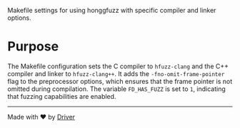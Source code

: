 <!--------------------------------------------------------------------------------->
<!-- IMPORTANT: This file is auto-generated by Driver (https://driver.ai). -------->
<!-- Manual edits may be overwritten on future commits. --------------------------->
<!--------------------------------------------------------------------------------->

Makefile settings for using honggfuzz with specific compiler and linker options.

# Purpose
The Makefile configuration sets the C compiler to `hfuzz-clang` and the C++ compiler and linker to `hfuzz-clang++`. It adds the `-fno-omit-frame-pointer` flag to the preprocessor options, which ensures that the frame pointer is not omitted during compilation. The variable `FD_HAS_FUZZ` is set to `1`, indicating that fuzzing capabilities are enabled.

---
Made with ❤️ by [Driver](https://www.driver.ai/)